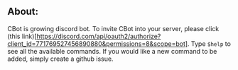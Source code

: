## About:

CBot is growing discord bot. To invite CBot into your server, please click (this link)[https://discord.com/api/oauth2/authorize?client_id=771769527456890880&permissions=8&scope=bot]. Type `$help` to see all the available commands. If you would like a new command to be added, simply create a github issue.
